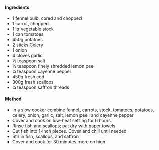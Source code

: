 #### Ingredients
- 1 fennel bulb, cored and chopped
- 1 carrot, chopped
- 1 ltr vegetable stock
- 1 can tomatoes
- 450g potatoes
- 2 sticks Celery
- 1 onion
- 4 cloves garlic
- ½ teaspoon salt
- ½ teaspoon finely shredded lemon peel
- ¼ teaspoon cayenne pepper
- 450g fresh cod
- 300g fresh scallops
- ¼ teaspoon saffron threads

#### Method

- In a slow cooker combine fennel, carrots, stock, tomatoes, potatoes, celery, onion, garlic, salt, lemon peel, and cayenne pepper
- Cover and cook on low-heat setting for 6 hours
- Rinse fish and scallops; pat dry with paper towels
- Cut fish into 1-inch pieces. Cover and chill until needed
- Stir in fish, scallops, and saffron
- Cover and cook for 30 minutes more on high